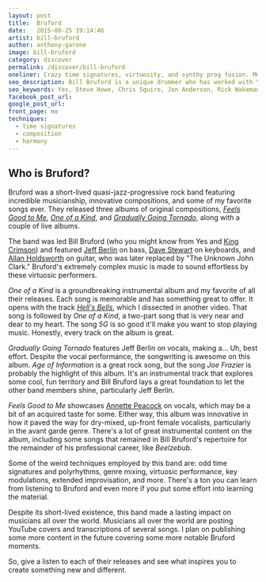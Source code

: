 ```yaml
---
layout: post
title:  Bruford
date:   2015-08-25 19:14:46
artist: bill-bruford
author: anthony-garone
image: bill-bruford
category: discover
permalink: /discover/bill-bruford
oneliner: Crazy time signatures, virtuosity, and synthy prog fusion. Mmmm...
seo_description: Bill Bruford is a unique drummer who has worked with Yes, King Crimson, Genesis, and tons of other great artists.
seo_keywords: Yes, Steve Howe, Chris Squire, Jon Anderson, Rick Wakeman, Robert Fripp, King Crimson, Allan Holdsworth, Jeff Berlin, The Unknown John Clark, Dave Stewart
facebook_post_url:
google_post_url:
front_page: no
techniques:
  - time signatures
  - composition
  - harmony
---
```

## Who is Bruford?

Bruford was a short-lived quasi-jazz-progressive rock band featuring incredible musicianship, innovative compositions, and some of my favorite songs ever. They released three albums of original compositions, *[Feels Good to Me](https://en.wikipedia.org/wiki/Feels_Good_to_Me)*, *[One of a Kind](https://en.wikipedia.org/wiki/One_of_a_Kind_(Bruford_album))*, and *[Gradually Going Tornado](https://en.wikipedia.org/wiki/Gradually_Going_Tornado)*, along with a couple of live albums.

The band was led Bill Bruford (who you might know from Yes and [King Crimson](/discover/king-crimson)) and featured [Jeff Berlin](https://en.wikipedia.org/wiki/Jeff_Berlin) on bass, [Dave Stewart](https://en.wikipedia.org/wiki/Dave_Stewart_(keyboardist)) on keyboards, and [Allan Holdsworth](https://en.wikipedia.org/wiki/Allan_Holdsworth) on guitar, who was later replaced by "The Unknown John Clark." Bruford's extremely complex music is made to sound effortless by these virtuosic performers.

*One of a Kind* is a groundbreaking instrumental album and my favorite of all their releases. Each song is memorable and has something great to offer. It opens with the track *[Hell's Bells](/learn/hells-bells)*, which I dissected in another video. That song is followed by *One of a Kind*, a two-part song that is very near and dear to my heart. The song *5G* is so good it'll make you want to stop playing music. Honestly, every track on the album is great.

*Gradually Going Tornado* features Jeff Berlin on vocals, making a... Uh, best effort. Despite the vocal performance, the songwriting is awesome on this album. *Age of Information* is a great rock song, but the song *Joe Frazier* is probably the highlight of this album. It's an instrumental track that explores some cool, fun territory and Bill Bruford lays a great foundation to let the other band members shine, particularly Jeff Berlin.

*Feels Good to Me* showcases [Annette Peacock](https://en.wikipedia.org/wiki/Annette_Peacock) on vocals, which may be a bit of an acquired taste for some. Either way, this album was innovative in how it paved the way for dry-mixed, up-front female vocalists, particularly in the avant garde genre. There's a lot of great instrumental content on the album, including some songs that remained in Bill Bruford's repertoire for the remainder of his professional career, like *Beelzebub*.

Some of the weird techniques employed by this band are: odd time signatures and polyrhythms, genre mixing, virtuosic performance, key modulations, extended improvisation, and more. There's a ton you can learn from listening to Bruford and even more if you put some effort into learning the material.

Despite its short-lived existence, this band made a lasting impact on musicians all over the world. Musicians all over the world are posting YouTube covers and transcriptions of several songs. I plan on publishing some more content in the future covering some more notable Bruford moments.

So, give a listen to each of their releases and see what inspires you to create something new and different.
